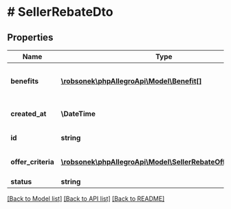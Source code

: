 # # SellerRebateDto

## Properties

Name | Type | Description | Notes
------------ | ------------- | ------------- | -------------
**benefits** | [**\robsonek\phpAllegroApi\Model\Benefit[]**](Benefit.md) | What kind of rebate will be given |
**created_at** | **\DateTime** | when was this rebate created | [optional]
**id** | **string** | Rebate identifier |
**offer_criteria** | [**\robsonek\phpAllegroApi\Model\SellerRebateOfferCriterion[]**](SellerRebateOfferCriterion.md) | What offers will be included |
**status** | **string** |  |

[[Back to Model list]](../../README.md#models) [[Back to API list]](../../README.md#endpoints) [[Back to README]](../../README.md)
